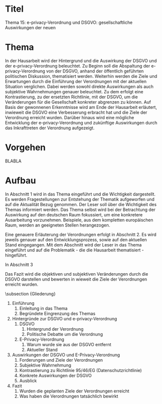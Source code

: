 # Titel

Thema 15: e-privacy-Verordnung und DSGVO: gesellschaftliche Auswirkungen der neuen

# Thema

In der Hausarbeit wird der Hintergrund und die Auswirkung der DSGVO und der e-privacy-Verordnung beleuchtet.
Zu Beginn soll die Abspaltung der e-privacy-Verordnung von der DSGVO, anhand der öffentlich geführten politischen Diskussion, thematisiert werden. Weiterhin werden die Ziele und Erwartungen durch die Einführung der Verordnungen mit der aktuellen Situation verglichen. Dabei werden sowohl direkte Auswirkungen als auch subjektive Wahrnehmungen genauer beleuchtet. Zu dem erfolgt eine Kontrastierung, zu der ersetzten Richtlinie, mit der DSGVO, um die Veränderungen für die Gesellschaft konkreter abgrenzen zu können. Auf Basis der gewonnenen Erkenntnisse wird am Ende der Hausarbeit erläutert, inwieweit die DSGVO eine Verbesserung erbracht hat und die Ziele der Verordnung erreicht wurden. Darüber hinaus wird eine mögliche Entwicklung der e-privacy-Verordnung und zukünftige Auswirkungen durch das Inkrafttreten der Verordnung aufgezeigt. 


# Vorgehen

BLABLA

# Aufbau

In Abschnitt 1 wird in das Thema eingeführt und die Wichtigkeit dargestellt. Es werden Fragestellungen zur Entstehung der Thematik aufgeworfen und auf die Aktualität Bezug genommen. Der Leser soll über die Wichtigkeit des Themas informiert werden.
Das Thema selbst wird bei der Betrachtung der Auswirkung auf den deutschen Raum fokussiert, um eine konkretere Ausarbeitung vorzunehmen. Beispiele, aus dem kompletten europäischen Raum, werden an geeigneten Stellen herangezogen.

Eine genauere Erläuterung der Verordnungen erfolgt in Abschnitt 2. Es wird jeweils genauer auf den Entwicklungsprozess, sowie auf den aktuellen Stand eingegangen. Mit dem Abschnitt wird der Leser in das Thema eingeführt und auf die Problematik - die die Hausarbeit thematisiert -  hingeführt.

In Abschnitt 3

Das Fazit wird die objektiven und subjektiven Veränderungen durch die DSGVO darstellen und bewerten in wieweit die Ziele der Verordnungen erreicht wurden.

\subsection {Gliederung}

1. Einführung
    1. Einleitung in das Thema
    1. Begründete Eingrenzung des Themas
1. Hintergründe zur DSGVO und e-privacy-Verordnung
    1. DSGVO
        1. Hintergrund der Verordnung
        1. Politische Debatte um die Verordnung
    1. E-Privacy-Verordnung
        1. Warum wurde sie aus der DSGVO entfernt
        1. Aktueller Stand
1. Auswirkungen der DSGVO und E-Privacy-Verordnung
    1. Forderungen und Ziele der Verordnungen
    1. Subjektive Wahrnehmung
    1. Kontrastierung zu Richtlinie 95/46/EG (Datenschutzrichtlinie)
    1. Konkrete Auswirkungen der DSGVO
    1. Ausblick
1. Fazit
    1. Wurden die geplanten Ziele der Verordnungen erreicht
    1. Was haben die Verordnungen tatsächlich bewirkt

